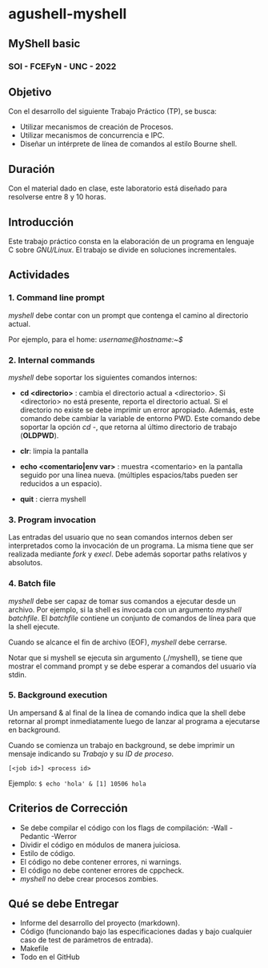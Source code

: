 # agushell-myshell
## MyShell basic
### SOI - FCEFyN - UNC - 2022


## Objetivo
Con el desarrollo del siguiente Trabajo Práctico (TP), se busca:

- Utilizar mecanismos de creación de Procesos.
- Utilizar mecanismos de concurrencia e IPC.
- Diseñar un intérprete de línea de comandos al estilo Bourne shell.


## Duración
Con el material dado en clase, este laboratorio está diseñado para resolverse entre 8 y 10 horas.


## Introducción
Este trabajo práctico consta en la elaboración de un programa en lenguaje C sobre _GNU/Linux_. El trabajo se divide en soluciones incrementales.


## Actividades
### 1. Command line prompt
_myshell_ debe contar con un prompt que contenga el camino al directorio actual.

Por ejemplo, para el home: _username@hostname:~$_



### 2. Internal commands
_myshell_ debe soportar los siguientes comandos internos:

- __cd \<directorio\>__ : cambia el directorio actual a \<directorio\>. Si \<directorio\> no está presente, reporta el directorio actual. Si el directorio no existe se debe imprimir un error apropiado. Además, este comando debe cambiar la variable de entorno PWD. 
Este comando debe soportar la opción *cd -*, que retorna al último directorio de trabajo (__OLDPWD__).

- __clr__: limpia la pantalla

- __echo \<comentario\|env var\>__ : muestra \<comentario\> en la pantalla seguido por una línea nueva. (múltiples espacios\/tabs pueden ser reducidos a un espacio).

- __quit__ : cierra myshell

### 3. Program invocation
Las entradas del usuario que no sean comandos internos deben ser interpretados como la invocación de un programa. La misma tiene que ser realizada mediante _fork_ y _execl_. Debe además soportar paths relativos y absolutos.


### 4. Batch file
_myshell_ debe ser capaz de tomar sus comandos a ejecutar desde un archivo. Por ejemplo, si la shell es invocada con un argumento _myshell batchfile_. El _batchfile_ contiene un conjunto de comandos de línea para que la shell ejecute. 

Cuando se alcance el fin de archivo (EOF), _myshell_ debe cerrarse.

Notar que si myshell se ejecuta sin argumento (.\/myshell), se tiene que mostrar el command prompt y se debe esperar a comandos del usuario vía stdin.

### 5. Background execution
Un ampersand & al final de la línea de comando indica que la shell debe retornar al prompt inmediatamente luego de lanzar al programa a ejecutarse en background.

Cuando se comienza un trabajo en background, se debe imprimir un mensaje indicando su _Trabajo_ y su _ID de proceso_.

`[<job id>] <process id>`

Ejemplo:
`$ echo 'hola' &
[1] 10506
hola`

## Criterios de Corrección
- Se debe compilar el código con los flags de compilación: -Wall -Pedantic -Werror 
- Dividir el código en módulos de manera juiciosa.
- Estilo de código.
- El código no debe contener errores, ni warnings.
- El código no debe contener errores de cppcheck.
- _myshell_ no debe crear procesos zombies.

## Qué se debe Entregar
- Informe del desarrollo del proyecto (markdown).
- Código (funcionando bajo las especificaciones dadas y bajo cualquier caso de test de parámetros de entrada).
- Makefile
- Todo en el GitHub


